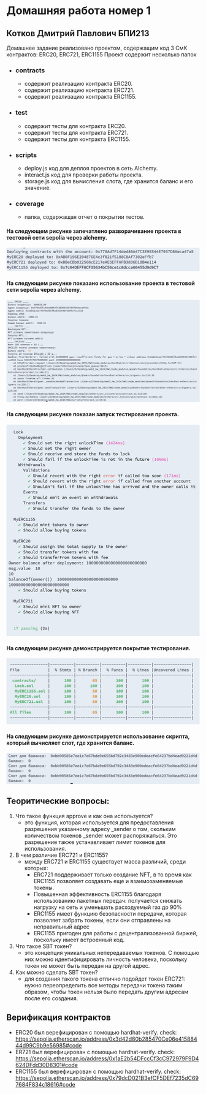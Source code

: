 # Домашняя работа номер 1
## Котков Дмитрий Павлович БПИ213

Домашнее задание реализовано проектом, содержащим код 3 СмК контрактов: ERC20, ERC721, ERC1155
Проект содержит несколько папок
- ### contracts
    - содержит реализацию контракта ERC20.
    - содержит реализацию контракта ERC721.
    - содержит реализацию контракта ERC1155.
- ### test
    - содержит тесты для контракта ERC20.
    - содержит тесты для контракта ERC721.
    - содержит тесты для контракта ERC1155.
- ### scripts
    - deploy.js код для деплоя проектов в сеть Alchemy.
    - interact.js код для проверки работы проекта.
    - storage.js код для вычисления слота, где хранится баланс и его значение.
- ### coverage 
    - папка, содержащая отчет о покрытии тестов.

#### На следующем рисунке запечатлено разворачивание проекта в тестовой сети sepolia через alchemy.
![Deploy contacts](deploying_photo.png)
#### На следующем рисунке показано использование проекта в тестовой сети sepolia через alchemy.
![Deploy contacts](usage_photo.png)
#### На следующем рисунке показан запуск тестирования проекта.
![Deploy contacts](test_photo.png)
#### На следующем рисунке демонстрируется покрытие тестирования.
![Deploy contacts](coverage_photo.png)
#### На следующем рисунке демонстрируется использование скрипта, который вычисляет слот, где хранится баланс.
![Deploy contacts](storage_photo.png)

## Теоритические вопросы:
1. Что такое функция approve и как она используется? 
    - это функция, которая используется для предоставления разрешения указанному адресу _sender о том, скольким количеством токенов _sender может распоряжаться. Это разрешение также устанавливает лимит токенов для использования.
2. В чем различие ERC721 и ERC1155?
    - между ERC721 и ERC1155 существует масса различий, среди которых:
        - ERC721 поддерживает только создание NFT, в то время как ERC1155 позволяет создавать еще и взаимозаменяемые токены.
        - Повышенная эффективность ERC1155 благодаря использованию пакетных передач: получается снижать нагрузку на сеть и уменьшать расходуемый газ до 90%  
        - ERC1155 имеет функцию безопасности передачи, которая позволяет забрать токены, если они отправлены на неправильный адрес
        - ERC1155 пригоден для работы с децентрализованной биржей, поскольку имеет встроенный код.
3. Что такое SBT токен?
    - это концепция уникальных непередаваемых токенов. С помощью них можно идентифицировать личность человека, поскольку токен не может быть передан на другой адрес.
4. Как можно сделать SBT токен?
    - для создания такого токена отлично подойдет токен ERC721: нужно переопределить все методы передачи токена таким образом, чтобы токен нельзя было передать другим адресам после его создания. 

## Верификация контрактов
- ERC20 был верефицирован с помощью hardhat-verify. check: https://sepolia.etherscan.io/address/0x3d42d80b285470Ce06e41588444d99C9b9e56985#code
- ER721 был верефицирован с помощью hardhat-verify. check: https://sepolia.etherscan.io/address/0x1aE2b54DFccCf3cC972979F9D4624DFdd30D8301#code
- ERC1155 был верефицирован с помощью hardhat-verify. check: https://sepolia.etherscan.io/address/0x79dcD021B3efCF5DEf7235dC697684F834c18616#code